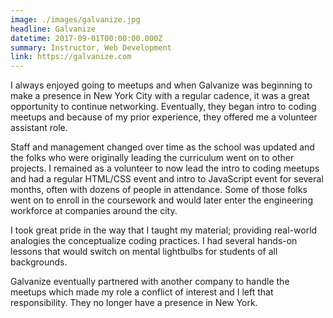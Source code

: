 ```yaml
---
image: ./images/galvanize.jpg
headline: Galvanize
datetime: 2017-09-01T00:00:00.000Z
summary: Instructor, Web Development
link: https://galvanize.com
---
```

I always enjoyed going to meetups and when Galvanize was beginning to make a presence in New York City with a regular cadence, it was a great opportunity to continue networking. Eventually, they began intro to coding meetups and because of my prior experience, they offered me a volunteer assistant role.

Staff and management changed over time as the school was updated and the folks who were originally leading the curriculum went on to other projects. I remained as a volunteer to now lead the intro to coding meetups and had a regular HTML/CSS event and intro to JavaScript event for several months, often with dozens of people in attendance. Some of those folks went on to enroll in the coursework and would later enter the engineering workforce at companies around the city.

I took great pride in the way that I taught my material; providing real-world analogies the conceptualize coding practices. I had several hands-on lessons that would switch on mental lightbulbs for students of all backgrounds.

Galvanize eventually partnered with another company to handle the meetups which made my role a conflict of interest and I left that responsibility. They no longer have a presence in New York.